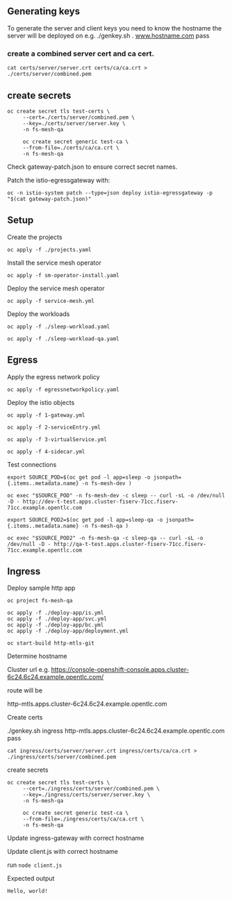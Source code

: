 ## Generating keys

To generate the server and client keys you need to know the hostname the server will be deployed on e.g. 
./genkey.sh . www.hostname.com pass

### create a combined server cert and ca cert.

`cat certs/server/server.crt certs/ca/ca.crt > ./certs/server/combined.pem`

## create secrets

```
oc create secret tls test-certs \
     --cert=./certs/server/combined.pem \
     --key=./certs/server/server.key \
     -n fs-mesh-qa
```
```
     oc create secret generic test-ca \
     --from-file=./certs/ca/ca.crt \
     -n fs-mesh-qa
```
Check gateway-patch.json to ensure correct secret names.  

Patch the istio-egressgateway with:

`oc -n istio-system patch --type=json deploy istio-egressgateway -p "$(cat gateway-patch.json)"`

## Setup

Create the projects

`oc apply -f ./projects.yaml`

Install the service mesh operator

`oc apply -f sm-operator-install.yaml`

Deploy the service mesh operator

`oc apply -f service-mesh.yml`

Deploy the workloads

`oc apply -f ./sleep-workload.yaml`

`oc apply -f ./sleep-workload-qa.yaml`

## Egress

Apply the egress network policy

`oc apply -f egressnetworkpolicy.yaml`

Deploy the istio objects

`oc apply -f 1-gateway.yml`

`oc apply -f 2-serviceEntry.yml`

`oc apply -f 3-virtualService.yml`

`oc apply -f 4-sidecar.yml`

Test connections

`export SOURCE_POD=$(oc get pod -l app=sleep -o jsonpath={.items..metadata.name} -n fs-mesh-dev )`

`oc exec "$SOURCE_POD" -n fs-mesh-dev -c sleep -- curl -sL -o /dev/null -D - http://dev-t-test.apps.cluster-fiserv-71cc.fiserv-71cc.example.opentlc.com`

`export SOURCE_POD2=$(oc get pod -l app=sleep-qa -o jsonpath={.items..metadata.name} -n fs-mesh-qa )`

`oc exec "$SOURCE_POD2" -n fs-mesh-qa -c sleep-qa -- curl -sL -o /dev/null -D - http://qa-t-test.apps.cluster-fiserv-71cc.fiserv-71cc.example.opentlc.com`

## Ingress

Deploy sample http app
```
oc project fs-mesh-qa

oc apply -f ./deploy-app/is.yml
oc apply -f ./deploy-app/svc.yml
oc apply -f ./deploy-app/bc.yml
oc apply -f ./deploy-app/deployment.yml

oc start-build http-mtls-git
```

Determine hostname


Cluster url e.g. https://console-openshift-console.apps.cluster-6c24.6c24.example.opentlc.com/

route will be

http-mtls.apps.cluster-6c24.6c24.example.opentlc.com

Create certs

./genkey.sh ingress http-mtls.apps.cluster-6c24.6c24.example.opentlc.com pass

`cat ingress/certs/server/server.crt ingress/certs/ca/ca.crt > ./ingress/certs/server/combined.pem`

create secrets

```
oc create secret tls test-certs \
     --cert=./ingress/certs/server/combined.pem \
     --key=./ingress/certs/server/server.key \
     -n fs-mesh-qa
```
```
     oc create secret generic test-ca \
     --from-file=./ingress/certs/ca/ca.crt \
     -n fs-mesh-qa
```
     
Update ingress-gateway with correct hostname

Update client.js with correct hostname

run `node client.js`

Expected output 

```
Hello, world!
```
